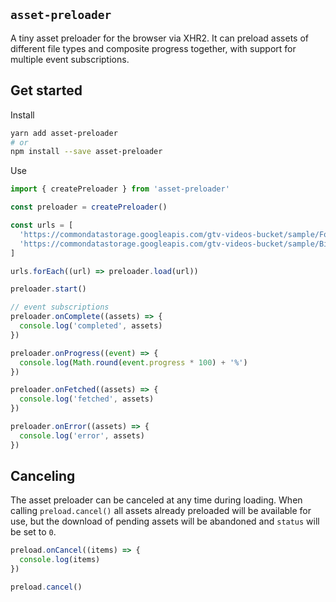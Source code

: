 ## `asset-preloader`

A tiny asset preloader for the browser via XHR2. It can preload assets of different file types and composite progress together, with support for multiple event subscriptions.

## Get started

Install

```bash
yarn add asset-preloader
# or
npm install --save asset-preloader
```

Use

```typescript
import { createPreloader } from 'asset-preloader'

const preloader = createPreloader()

const urls = [
  'https://commondatastorage.googleapis.com/gtv-videos-bucket/sample/ForBiggerEscapes.mp4',
  'https://commondatastorage.googleapis.com/gtv-videos-bucket/sample/BigBuckBunny.mp4',
]

urls.forEach((url) => preloader.load(url))

preloader.start()

// event subscriptions
preloader.onComplete((assets) => {
  console.log('completed', assets)
})

preloader.onProgress((event) => {
  console.log(Math.round(event.progress * 100) + '%')
})

preloader.onFetched((assets) => {
  console.log('fetched', assets)
})

preloader.onError((assets) => {
  console.log('error', assets)
})
```

## Canceling

The asset preloader can be canceled at any time during loading. When calling `preload.cancel()` all assets already preloaded will be available for use, but the download of pending assets will be abandoned and `status` will be set to `0`.

```typescript
preload.onCancel((items) => {
  console.log(items)
})

preload.cancel()
```
